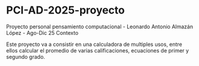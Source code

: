 # PCI-AD-2025-proyecto
Proyecto personal pensamiento computacional - Leonardo Antonio Almazán López - Ago-Dic 25
Contexto

Este proyecto va a consistir en una calculadora de multiples usos, entre ellos calcular el promedio de varias calificaciones, ecuaciones de primer y segundo grado.

